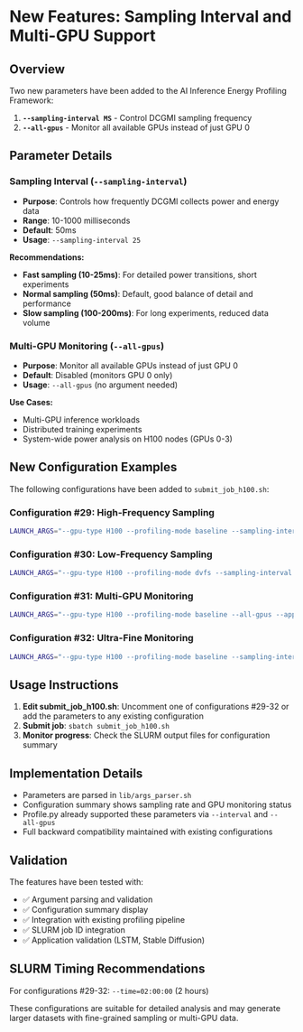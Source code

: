 # New Features: Sampling Interval and Multi-GPU Support

## Overview

Two new parameters have been added to the AI Inference Energy Profiling Framework:

1. **`--sampling-interval MS`** - Control DCGMI sampling frequency
2. **`--all-gpus`** - Monitor all available GPUs instead of just GPU 0

## Parameter Details

### Sampling Interval (`--sampling-interval`)

- **Purpose**: Controls how frequently DCGMI collects power and energy data
- **Range**: 10-1000 milliseconds
- **Default**: 50ms
- **Usage**: `--sampling-interval 25`

**Recommendations:**
- **Fast sampling (10-25ms)**: For detailed power transitions, short experiments
- **Normal sampling (50ms)**: Default, good balance of detail and performance  
- **Slow sampling (100-200ms)**: For long experiments, reduced data volume

### Multi-GPU Monitoring (`--all-gpus`)

- **Purpose**: Monitor all available GPUs instead of just GPU 0
- **Default**: Disabled (monitors GPU 0 only)
- **Usage**: `--all-gpus` (no argument needed)

**Use Cases:**
- Multi-GPU inference workloads
- Distributed training experiments
- System-wide power analysis on H100 nodes (GPUs 0-3)

## New Configuration Examples

The following configurations have been added to `submit_job_h100.sh`:

### Configuration #29: High-Frequency Sampling
```bash
LAUNCH_ARGS="--gpu-type H100 --profiling-mode baseline --sampling-interval 10 --app-name StableDiffusion --app-executable ../app-stable-diffusion/StableDiffusionViaHF.py --app-params '--prompt \"a photograph of an astronaut riding a horse\" --steps 50 --job-id ${SLURM_JOB_ID} --log-level INFO' --num-runs 3"
```

### Configuration #30: Low-Frequency Sampling
```bash
LAUNCH_ARGS="--gpu-type H100 --profiling-mode dvfs --sampling-interval 200 --app-name LLaMA --app-executable ../app-llama/LlamaViaHF.py --app-params '--benchmark --num-generations 10 --quiet --metrics' --num-runs 3"
```

### Configuration #31: Multi-GPU Monitoring
```bash
LAUNCH_ARGS="--gpu-type H100 --profiling-mode baseline --all-gpus --app-name ViT --app-executable ../app-vision-transformer/ViTViaHF.py --app-params '--benchmark --num-images 1000 --model google/vit-base-patch16-224 --precision float16' --num-runs 3"
```

### Configuration #32: Ultra-Fine Monitoring
```bash
LAUNCH_ARGS="--gpu-type H100 --profiling-mode baseline --sampling-interval 25 --all-gpus --app-name StableDiffusion --app-executable ../app-stable-diffusion/StableDiffusionViaHF.py --app-params '--prompt \"a cyberpunk cityscape\" --steps 100 --job-id ${SLURM_JOB_ID} --log-level INFO' --num-runs 3"
```

## Usage Instructions

1. **Edit submit_job_h100.sh**: Uncomment one of configurations #29-32 or add the parameters to any existing configuration
2. **Submit job**: `sbatch submit_job_h100.sh`
3. **Monitor progress**: Check the SLURM output files for configuration summary

## Implementation Details

- Parameters are parsed in `lib/args_parser.sh`
- Configuration summary shows sampling rate and GPU monitoring status
- Profile.py already supported these parameters via `--interval` and `--all-gpus`
- Full backward compatibility maintained with existing configurations

## Validation

The features have been tested with:
- ✅ Argument parsing and validation
- ✅ Configuration summary display
- ✅ Integration with existing profiling pipeline
- ✅ SLURM job ID integration
- ✅ Application validation (LSTM, Stable Diffusion)

## SLURM Timing Recommendations

For configurations #29-32: `--time=02:00:00` (2 hours)

These configurations are suitable for detailed analysis and may generate larger datasets with fine-grained sampling or multi-GPU data.
